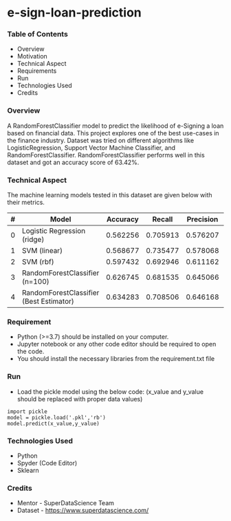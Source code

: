 # e-sign-loan-prediction

### Table of Contents

* Overview
* Motivation
* Technical Aspect
* Requirements
* Run
* Technologies Used
* Credits

### Overview

A RandomForestClassifier model to predict the likelihood of e-Signing a loan based on financial data. This project explores one of the best use-cases in the finance industry. Dataset was tried on different algorithms like LogisticRegression, Support Vector Machine Classifier, and RandomForestClassifier. RandomForestClassifier performs well in this dataset and got an accuracy score of 63.42%.

### Technical Aspect

The machine learning models tested in this dataset are given below with their metrics.

 #|                                  Model  | Accuracy |   Recall | Precision | F1 score
--|-----------------------------------------|----------|----------|-----------|----------  
0 |             Logistic Regression (ridge) | 0.562256 | 0.705913 |  0.576207 | 0.634499 
1 |                            SVM (linear) | 0.568677 | 0.735477 |  0.578068 | 0.647341 
2 |                               SVM (rbf) | 0.597432 | 0.692946 |  0.611162 | 0.649490 
3 |          RandomForestClassifier (n=100) | 0.626745 | 0.681535 |  0.645066 | 0.662799 
4 | RandomForestClassifier (Best Estimator) | 0.634283 | 0.708506 |  0.646168 | 0.675903 


### Requirement

* Python (>=3.7) should be installed on your computer.
* Jupyter notebook or any other code editor should be required to open the code.
* You should install the necessary libraries from the requirement.txt file

### Run

* Load the pickle model using the below code: (x_value and y_value should be replaced with proper data values)
  
```
import pickle
model = pickle.load('.pkl','rb')
model.predict(x_value,y_value)
```

### Technologies Used

* Python
* Spyder (Code Editor)
* Sklearn

### Credits

* Mentor - SuperDataScience Team
* Dataset - https://www.superdatascience.com/
